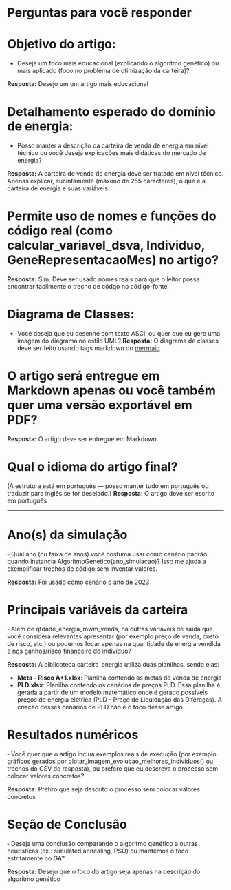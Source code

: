 # Perguntas para você responder
# Objetivo do artigo:
- Deseja um foco mais educacional (explicando o algoritmo genético) ou mais aplicado (foco no problema de otimização da carteira)?

**Resposta:** Desejo um um artigo mais educacional 

# Detalhamento esperado do domínio de energia:
- Posso manter a descrição da carteira de venda de energia em nível técnico ou você deseja explicações mais didáticas do mercado de energia?

**Resposta:** A carteira de venda de energia deve ser tratado em nível técnico. Apenas explicar, sucintamente (máximo de 255 caracteres), o que é a carteira de energia e suas variáveis.

# Permite uso de nomes e funções do código real (como calcular_variavel_dsva, Individuo, GeneRepresentacaoMes) no artigo?
**Resposta:** Sim. Deve ser usado nomes reais para que o leitor possa encontrar facilmente o trecho de códgo no código-fonte.

# Diagrama de Classes:
- Você deseja que eu desenhe com texto ASCII ou quer que eu gere uma imagem do diagrama no estilo UML?
**Resposta:** O diagrama de classes deve ser feito usando tags markdown do [mermaid](https://mermaid.js.org/syntax/classDiagram.html)

# O artigo será entregue em Markdown apenas ou você também quer uma versão exportável em PDF?
**Resposta:** O artigo deve ser entregue em Markdown.

# Qual o idioma do artigo final?
(A estrutura está em português — posso manter tudo em português ou traduzir para inglês se for desejado.)
**Resposta:** O artigo deve ser escrito em português

---

# Ano(s) da simulação

‑ Qual ano (ou faixa de anos) você costuma usar como cenário padrão quando instancia AlgoritmoGenetico(ano_simulacao)? Isso me ajuda a exemplificar trechos de código sem inventar valores.

**Resposta:** Foi usado como cenário o ano de 2023

# Principais variáveis da carteira

‑ Além de qtdade_energia_mwm_venda, há outras variáveis de saída que você considera relevantes apresentar (por exemplo preço de venda, custo de risco, etc.) ou podemos focar apenas na quantidade de energia vendida e nos ganhos/risco financeiro do indivíduo?

**Resposta:** A biblicoteca carteira_energia utiliza duas planilhas, sendo elas:
- **Meta - Risco A+1.xlsx**: Planilha contendo as metas de venda de energia
- **PLD.xlsx**: Planilha contendo os cenários de preços PLD. Essa planilha é gerada a partir de um modelo matemático onde é gerado possíveis preços de energia elétrica (PLD - Preço de Liquidação das Difereças). A criação desses cenários de PLD não é o foco desse artigo.

# Resultados numéricos

‑ Você quer que o artigo inclua exemplos reais de execução (por exemplo gráficos gerados por plotar_imagem_evolucao_melhores_individuos() ou trechos do CSV de resposta), ou prefere que eu descreva o processo sem colocar valores concretos?

**Resposta:** Prefiro que seja descrito o processo sem colocar valores concretos

# Seção de Conclusão
‑ Deseja uma conclusão comparando o algoritmo genético a outras heurísticas (ex.: simulated annealing, PSO) ou mantemos o foco estritamente no GA?

**Resposta:** Desejo que o foco do artigo seja apenas na descrição do algoritmo genético